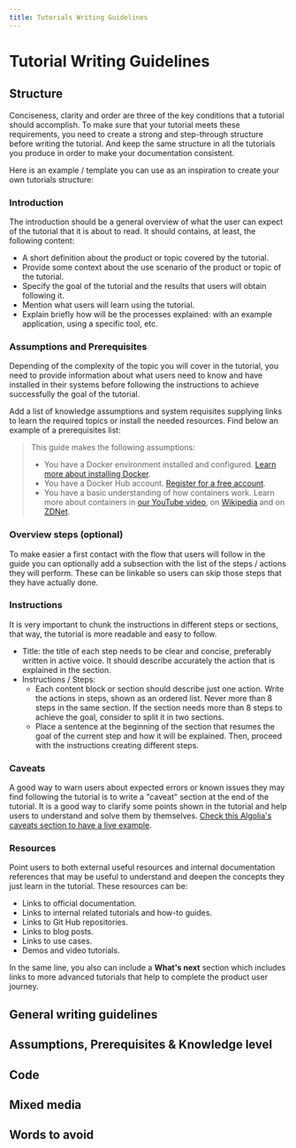 ```yaml
---
title: Tutorials Writing Guidelines
---
```


# Tutorial Writing Guidelines

## Structure

Conciseness, clarity and order are three of the key conditions that a tutorial should accomplish. To make sure that your tutorial meets these requirements, you need to create a strong and step-through structure before writing the tutorial. And keep the same structure in all the tutorials you produce in order to make your documentation consistent.

Here is an example / template you can use as an inspiration to create your own tutorials structure:

### Introduction

The introduction should be a general overview of what the user can expect of the tutorial that it is about to read. It should contains, at least, the following content:

  * A short definition about the product or topic covered by the tutorial.
  * Provide some context about the use scenario of the product or topic of the tutorial.
  * Specify the goal of the tutorial and the results that users will obtain following it.
  * Mention what users will learn using the tutorial.
  * Explain briefly how will be the processes explained: with an example application, using a specific tool, etc.

### Assumptions and Prerequisites

Depending of the complexity of the topic you will cover in the tutorial, you need to provide information about what users need to know and have installed in their systems before following the instructions to achieve successfully the goal of the tutorial.

Add a list of knowledge assumptions and system requisites supplying links to learn the required topics or install the needed resources. Find below an example of a prerequisites list:

> This guide makes the following assumptions:
> * You have a Docker environment installed and configured. [Learn more about installing Docker](https://docs.docker.com/engine/installation/).
> * You have a Docker Hub account. [Register for a free account](https://hub.docker.com/).
> * You have a basic understanding of how containers work. Learn more about containers in [our YouTube video](https://www.youtube.com/watch?v=Pb1bgI59dF0), on [Wikipedia](https://en.wikipedia.org/wiki/Operating-system-level_virtualization) and on [ZDNet](http://www.zdnet.com/article/containers-fundamental-to-the-evolution-of-the-cloud/).
  
### Overview steps (optional)

To make easier a first contact with the flow that users will follow in the guide you can optionally add a subsection with the list of the steps / actions they will perform. These can be linkable so users can skip those steps that they have actually done.

### Instructions

It is very important to chunk the instructions in different steps or sections, that way, the tutorial is more readable and easy to follow.

  * Title: the title of each step needs to be clear and concise, preferably written in active voice. It should describe accurately the action that is explained in the section.
  * Instructions / Steps:
    * Each content block or section should describe just one action. Write the actions in steps, shown as an ordered list. Never more than 8 steps in the same section. If the section needs more than 8 steps to achieve the goal, consider to split it in two sections.
    * Place a sentence at the beginning of the section that resumes the goal of the current step and how it will be explained. Then, proceed with the instructions creating different steps.

### Caveats

A good way to warn users about expected errors or known issues they may find following the tutorial is to write a "caveat" section at the end of the tutorial. It is a good way to clarify some points shown in the tutorial and help users to understand and solve them by themselves. [Check this Algolia's caveats section to have a live example](https://www.algolia.com/doc/tutorials/indexing/3rd-party-service/firebase-algolia/?language=swift#caveats).

### Resources

Point users to both external useful resources and internal documentation references that may be useful to understand and deepen the concepts they just learn in the tutorial. These resources can be:

  * Links to official documentation.
  * Links to internal related tutorials and how-to guides.
  * Links to Git Hub repositories.
  * Links to blog posts.
  * Links to use cases.
  * Demos and video tutorials.

In the same line, you also can include a **What's next** section which includes links to more advanced tutorials that help to complete the product user journey.

## General writing guidelines

## Assumptions, Prerequisites & Knowledge level

## Code

## Mixed media

## Words to avoid
